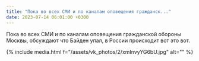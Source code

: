 ```yaml
---
title: "Пока во всех СМИ и по каналам оповещения гражданск..."
date: 2023-07-14 06:01:00 +0300
---
```


Пока во всех СМИ и по каналам оповещения гражданской обороны Москвы, обсуждают что Байден упал, в России происходит вот это вот.

{% include media.html f="/assets/vk_photos/2/xmInvyYG6bU.jpg" alt="" %}
